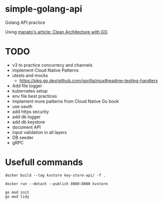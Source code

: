 # simple-golang-api
Golang API practice

Using [manato's article: Clean Architecture with GO](https://medium.com/manato/clean-architecture-with-go-bce409427d31).

# TODO

* v3 to practice concurrecy and channels
* implement Cloud Native Patterns
* utests and mocks
    * https://pkg.go.dev/github.com/gorilla/mux#readme-testing-handlers
* Add file logger
* kubernetes setup
* env file best practices
* implement more patterns from Cloud Native Go book
* use oauth
* add https security
* add db logger
* add db keystore 
* document API
* input validation in all layers
* DB seeder
* gRPC


# Usefull commands

```
docker build --tag kvstore key-store-api/ -f .
```

```
docker run --detach --publish 8080:8080 kvstore
```

```
go mod init
go mod tidy
```


